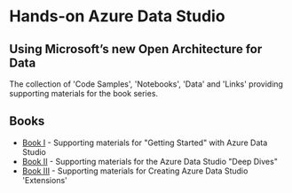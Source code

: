# Hands-on Azure Data Studio
## Using Microsoft’s new Open Architecture for Data

The collection of 'Code Samples', 'Notebooks', 'Data' and 'Links' providing supporting materials for the book series.

## Books

- [Book I](landscape/readme.md) - Supporting materials for "Getting Started" with Azure Data Studio
- [Book II](deep_dive/readme.md) - Supporting materials for the Azure Data Studio "Deep Dives"
- [Book III](case_study/readme.md) - Supporting materials for Creating Azure Data Studio 'Extensions'